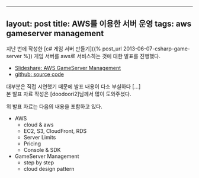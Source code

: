 ----
layout: post
title: AWS를 이용한 서버 운영
tags: aws gameserver management
---

지난 번에 작성한 [c# 게임 서버 만들기]({% post_url 2013-06-07-csharp-game-server %}) 게임 서버를 aws로 서비스하는 것에 대한 발표를 진행했다.

* [Slideshare: AWS GameServer Management](http://www.slideshare.net/lactrious/aws-gameserver-management)
* [github: source code](https://github.com/lacti/Lz/tree/v0.2)

대부분은 직접 시연했기 때문에 발표 내용이 다소 부실하다 [...]  
본 발표 자료 작성은 [doodoori2]님께서 많이 도와주셨다.

위 발표 자료는 다음의 내용을 포함하고 있다.

* AWS
	* cloud & aws
	* EC2, S3, CloudFront, RDS
	* Server Limits
	* Pricing
	* Console & SDK
* GameServer Management
	* step by step
	* cloud design pattern

